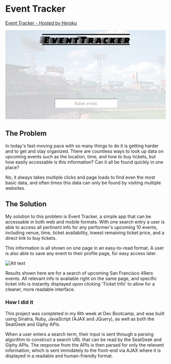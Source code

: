 # Event Tracker

[Event Tracker - Hosted by Heroku](http://lr-event-tracker.herokuapp.com/)

![Alt text](./public/images/readme_img1.JPG?raw=true "Header IMG")

## The Problem

In today's fast-moving pace with so many things to do it is getting harder and to get and stay organized. There are countless ways to look up data on upcoming events such as the location, time, and how to buy tickets, but how easily accessable is this information? Can it all be found quickly in one place?

No, it always takes multiple clicks and page loads to find even the most basic data, and often times this data can only be found by visiting multiple websites.


## The Solution

My solution to this problem is Event Tracker, a simple app that can be accessable in both web and mobile formats. With one search entry a user is able to access all pertinent info for any performer's upcoming 10 events, including venue, time, ticket availability, lowest remaining ticket price, and a direct link to buy tickets.

This information is all shown on one page in an easy-to-read format. A user is also able to save any event to their profile page, for easy access later.

![Alt text](./public/images/readme_gif.gif?raw=true "Second IMG")

Results shown here are for a search of upcoming San Francisco 49ers events. All relevant info is available right on the same page, and specific ticket info is instantly displayed upon clicking 'Ticket Info' to allow for a cleaner, more readable interface.


### How I did it

This project was completed in my 6th week at Dev Bootcamp, and was built using Sinatra, Ruby, JavaScript (AJAX and JQuery), as well as both the SeatGeek and Giphy APIs.

When a user enters a search term, their input is sent through a parsing algorithm to construct a search URL that can be read by the SeatGeek and Giphy APIs. The response from the APIs is then parsed for only the relevent information, which is sent immidately to the front-end via AJAX where it is displayed in a readable and human-friendly format.